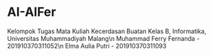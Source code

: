 # AI-AlFer
Kelompok Tugas Mata Kuliah Kecerdasan Buatan Kelas B, Informatika, Universitas Muhammadiyah Malang\n
Muhammad Ferry Fernanda - 201910370311052\n
Elma Aulia Putri - 201910370311093
